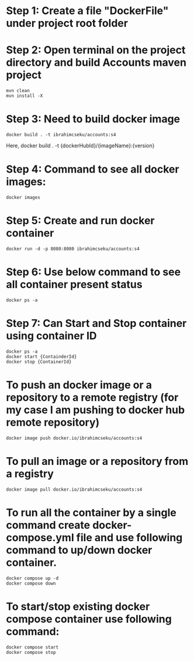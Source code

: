 # Step 1: Create a file "DockerFile" under project root folder

# Step 2: Open terminal on the project directory and build Accounts maven project
	mvn clean
	mvn install -X

# Step 3: Need to build docker image
	docker build . -t ibrahimcseku/accounts:s4
Here, docker build . -t {dockerHubId}/{imageName}:{version}

# Step 4: Command to see all docker images:
	docker images
	
# Step 5: Create and run docker container
	docker run -d -p 8080:8080 ibrahimcseku/accounts:s4
	
# Step 6: Use below command to see all container present status
	docker ps -a
	
# Step 7: Can Start and Stop container using container ID
	docker ps -a
	docker start {ContainderId}
	docker stop {ContainerId}	
	
# To push an docker image or a repository to a remote registry (for my case I am pushing to docker hub remote repository)
	docker image push docker.io/ibrahimcseku/accounts:s4
	
# To pull an image or a repository from a registry		
	docker image pull docker.io/ibrahimcseku/accounts:s4	
	
# To run all the container by a single command create docker-compose.yml file and use following command to up/down docker container.
	docker compose up -d
	docker compose down
	
# To start/stop existing docker compose container use following command:
	docker compose start
	docker compose stop 	